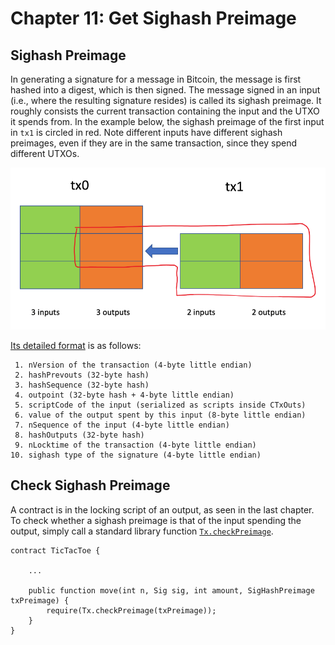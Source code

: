 # Chapter 11: Get Sighash Preimage

## Sighash Preimage

In generating a signature for a message in Bitcoin, the message is first hashed into a digest, which is then signed. The message signed in an input (i.e., where the resulting signature resides) is called its sighash preimage. It roughly consists the current transaction containing the input and the UTXO it spends from. In the example below, the sighash preimage of the first input in `tx1` is circled in red. Note different inputs have different sighash preimages, even if they are in the same transaction, since they spend different UTXOs.

![](https://github.com/sCrypt-Inc/image-hosting/blob/master/learn-scrypt-courses/05.png?raw=true)

[Its detailed format](https://github.com/bitcoin-sv/bitcoin-sv/blob/master/doc/abc/replay-protected-sighash.md#digest-algorithm) is as follows:

     1. nVersion of the transaction (4-byte little endian)
     2. hashPrevouts (32-byte hash)
     3. hashSequence (32-byte hash)
     4. outpoint (32-byte hash + 4-byte little endian) 
     5. scriptCode of the input (serialized as scripts inside CTxOuts)
     6. value of the output spent by this input (8-byte little endian)
     7. nSequence of the input (4-byte little endian)
     8. hashOutputs (32-byte hash)
     9. nLocktime of the transaction (4-byte little endian)
    10. sighash type of the signature (4-byte little endian)

## Check Sighash Preimage

A contract is in the locking script of an output, as seen in the last chapter. To check whether a sighash preimage is that of the input spending the output, simply call a standard library function [`Tx.checkPreimage`](https://scryptdoc.readthedocs.io/en/latest/contracts.html#contract-op-push-tx).

```
contract TicTacToe {

    ...
    
    public function move(int n, Sig sig, int amount, SigHashPreimage txPreimage) {
        require(Tx.checkPreimage(txPreimage));
    }
}
```